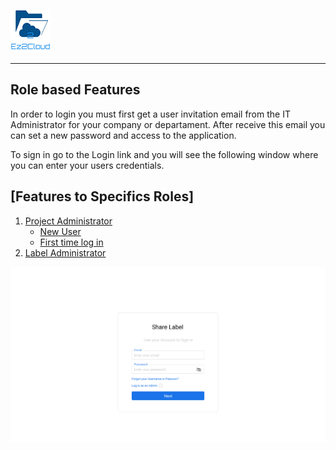 ![Logo EZ2Cloud](../../images/ez2cloud2.png)
<hr>

## Role based Features

In order to login you must first get a user invitation email from the IT Administrator for your company or departament. After receive this email you can set a new password 
and access to the application. 

To sign in go to the Login link and you will see the following window where you can enter your users credentials. 

## [Features to Specifics Roles]
1. [Project Administrator](intro.md)
     * [New User](newuser.md)
     * [First time log in](firsttimelogin.md)
2. [Label Administrator](../projects/intro.md)


![login](../../images/LoginPassword.png)